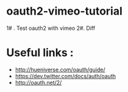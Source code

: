 oauth2-vimeo-tutorial
=====================

1# . Test oauth2 with vimeo
2#. Diff

Useful links : 
===============


- http://hueniverse.com/oauth/guide/
- https://dev.twitter.com/docs/auth/oauth
- http://oauth.net/2/

